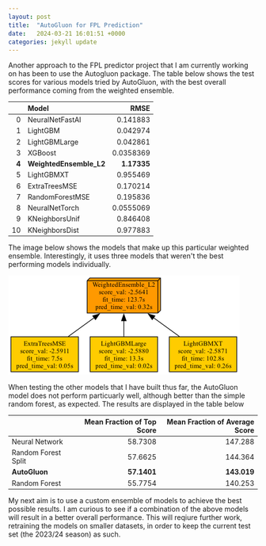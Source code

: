```yaml
---
layout: post
title:  "AutoGluon for FPL Prediction"
date:   2024-03-21 16:01:51 +0000       
categories: jekyll update
---
```

Another approach to the FPL predictor project that I am currently working on has been to use the Autogluon package. The table below shows the test scores
for various models tried by AutoGluon, with the best overall performance coming from the weighted ensemble.

|    | Model               |   RMSE |
|---:|:--------------------|-----------------:|
|  0 | NeuralNetFastAI     |        0.141883  |
|  1 | LightGBM            |        0.042974  |
|  2 | LightGBMLarge       |        0.042861  |
|  3 | XGBoost             |        0.0358369 |
|  **4** | **WeightedEnsemble_L2** |        **1.17335**   |
|  5 | LightGBMXT          |        0.955469  |
|  6 | ExtraTreesMSE       |        0.170214  |
|  7 | RandomForestMSE     |        0.195836  |
|  8 | NeuralNetTorch      |        0.0555069 |
|  9 | KNeighborsUnif      |        0.846408  |
| 10 | KNeighborsDist      |        0.977883  | 

The image below shows the models that make up this particular weighted ensemble. Interestingly, it uses three models that weren't the best performing models individually. 

![AutoGluon_Ensemble](../assets/ensemble_model.png)

When testing the other models that I have built thus far, the AutoGluon model does not perform particuarly well, although better than the simple random forest, as expected. 
The results are displayed in the table below

|               |  Mean Fraction of Top Score |   Mean Fraction of Average Score |
|:--------------|-----------------:|-----------------:|
| Neural Network           |          58.7308 |          147.288 |
| Random Forest Split      |          57.6625 |          144.364 |
| **AutoGluon** |          **57.1401** |          **143.019** |
| Random Forest            |          55.7754 |          140.253 |

My next aim is to use a custom ensemble of models to achieve the best possible results. I am curious to see if a combination of the above models will result in a better overall performance.
This will reqiure further work, retraining the models on smaller datasets, in order to keep the current test set (the 2023/24 season) as such.